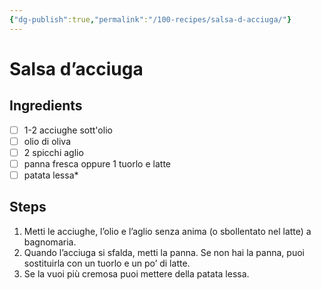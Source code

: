 ```yaml
---
{"dg-publish":true,"permalink":"/100-recipes/salsa-d-acciuga/"}
---
```


# Salsa d’acciuga
## Ingredients
- [ ] 1-2 acciughe sott'olio
- [ ] olio di oliva
- [ ] 2 spicchi aglio
- [ ] panna fresca oppure 1 tuorlo e latte
- [ ] patata lessa*
## Steps
1. Metti le acciughe, l’olio e l’aglio senza anima (o sbollentato nel latte) a bagnomaria.
2. Quando l’acciuga si sfalda, metti la panna. Se non hai la panna, puoi sostituirla con un tuorlo e un po’ di latte.
3. Se la vuoi più cremosa puoi mettere della patata lessa.